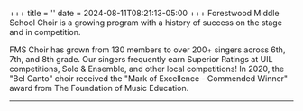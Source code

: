 +++
title = ''
date = 2024-08-11T08:21:13-05:00
+++
Forestwood Middle School Choir is a growing program with a history of success on the stage and in competition.   

FMS Choir has grown from 130 members to over 200+ singers across 6th, 7th, and 8th grade. Our singers frequently earn Superior Ratings at UIL competitions, Solo & Ensemble, and other local competitions! In 2020, the "Bel Canto" choir received the "Mark of Excellence - Commended Winner" award from The Foundation of Music Education.

---